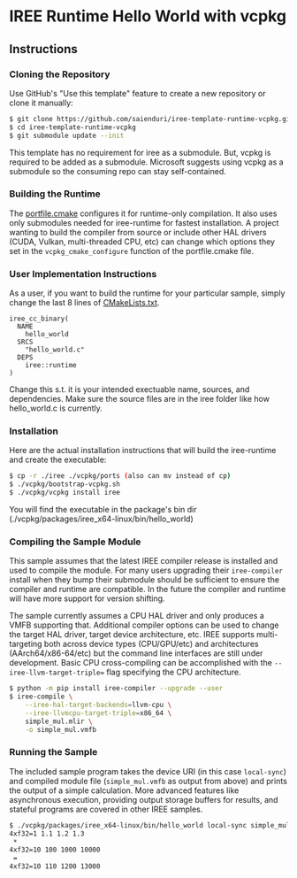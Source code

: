 # IREE Runtime Hello World with vcpkg

## Instructions

### Cloning the Repository

Use GitHub's "Use this template" feature to create a new repository or clone it
manually:

```sh
$ git clone https://github.com/saienduri/iree-template-runtime-vcpkg.git
$ cd iree-template-runtime-vcpkg
$ git submodule update --init
```

This template has no requirement for iree as a submodule. But, vcpkg is required to
be added as a submodule. Microsoft suggests using vcpkg as a submodule so the consuming 
repo can stay self-contained.

### Building the Runtime

The [portfile.cmake](./iree/portfile.cmake) configures it for runtime-only compilation.
It also uses only submodules needed for iree-runtime for fastest installation.
A project wanting to build the compiler from source or include other HAL drivers 
(CUDA, Vulkan, multi-threaded CPU, etc) can change which options they set 
in the `vcpkg_cmake_configure` function of the portfile.cmake file.

### User Implementation Instructions

As a user, if you want to build the runtime for your particular sample, simply
change the last 8 lines of [CMakeLists.txt](./iree/CMakeLists.txt).

```
iree_cc_binary(
  NAME
    hello_world
  SRCS
    "hello_world.c"
  DEPS
    iree::runtime
)
```

Change this s.t. it is your intended exectuable name, sources, and dependencies.
Make sure the source files are in the iree folder like how hello_world.c is currently.

### Installation

Here are the actual installation instructions that will build the iree-runtime and
create the executable:

```sh
$ cp -r ./iree ./vcpkg/ports (also can mv instead of cp)
$ ./vcpkg/bootstrap-vcpkg.sh
$ ./vcpkg/vcpkg install iree
```

You will find the executable in the package's bin dir 
(./vcpkg/packages/iree_x64-linux/bin/hello_world)

### Compiling the Sample Module

This sample assumes that the latest IREE compiler release is installed and used
to compile the module. For many users upgrading their `iree-compiler` install
when they bump their submodule should be sufficient to ensure the compiler and
runtime are compatible. In the future the compiler and runtime will have more
support for version shifting.

The sample currently assumes a CPU HAL driver and only produces a VMFB
supporting that. Additional compiler options can be used to change the target
HAL driver, target device architecture, etc. IREE supports multi-targeting both
across device types (CPU/GPU/etc) and architectures (AArch64/x86-64/etc) but the
command line interfaces are still under development. Basic CPU cross-compiling
can be accomplished with the `--iree-llvm-target-triple=` flag specifying the
CPU architecture.

```sh
$ python -m pip install iree-compiler --upgrade --user
$ iree-compile \
    --iree-hal-target-backends=llvm-cpu \
    --iree-llvmcpu-target-triple=x86_64 \
    simple_mul.mlir \
    -o simple_mul.vmfb
```

### Running the Sample

The included sample program takes the device URI (in this case `local-sync`) and
compiled module file (`simple_mul.vmfb` as output from above) and prints the
output of a simple calculation. More advanced features like asynchronous
execution, providing output storage buffers for results, and stateful programs
are covered in other IREE samples.

```sh
$ ./vcpkg/packages/iree_x64-linux/bin/hello_world local-sync simple_mul.vmfb
4xf32=1 1.1 1.2 1.3
 *
4xf32=10 100 1000 10000
 =
4xf32=10 110 1200 13000
```
